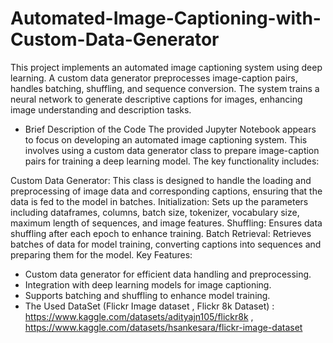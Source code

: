 # Automated-Image-Captioning-with-Custom-Data-Generator
This project implements an automated image captioning system using deep learning. A custom data generator preprocesses image-caption pairs, handles batching, shuffling, and sequence conversion. The system trains a neural network to generate descriptive captions for images, enhancing image understanding and description tasks.
- Brief Description of the Code
The provided Jupyter Notebook appears to focus on developing an automated image captioning system. This involves using a custom data generator class to prepare image-caption pairs for training a deep learning model. The key functionality includes:

Custom Data Generator: This class is designed to handle the loading and preprocessing of image data and corresponding captions, ensuring that the data is fed to the model in batches.
Initialization: Sets up the parameters including dataframes, columns, batch size, tokenizer, vocabulary size, maximum length of sequences, and image features.
Shuffling: Ensures data shuffling after each epoch to enhance training.
Batch Retrieval: Retrieves batches of data for model training, converting captions into sequences and preparing them for the model.
Key Features:
- Custom data generator for efficient data handling and preprocessing.
- Integration with deep learning models for image captioning.
- Supports batching and shuffling to enhance model training.
- The Used DataSet (Flickr Image dataset , Flickr 8k Dataset) : https://www.kaggle.com/datasets/adityajn105/flickr8k , https://www.kaggle.com/datasets/hsankesara/flickr-image-dataset


